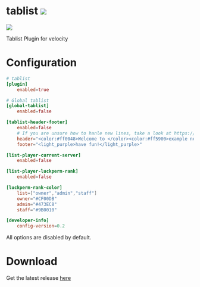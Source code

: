 # tablist <a href="https://discord.gg/KfmcRzv6Gh"><img src="https://img.shields.io/discord/840618521611337759?color=pink&label=Discord&logo=discord&logoColor=pink&style=for-the-badge"></a>

<a href="https://bstats.org/plugin/velocity/send/11443"><img src="https://img.shields.io/bstats/servers/11443?color=green&style=for-the-badge"></a>

Tablist Plugin for velocity
# Configuration
```toml
# tablist
[plugin]
    enabled=true

# Global tablist
[global-tablist]
    enabled=false

[tablist-header-footer]
    enabled=false
    # If you are unsure how to hanle new lines, take a look at https://toml.io/en/ or just use \n
    header="<color:#ff0048>Welcome to </color><color:#ff5900>example network!</color>"
    footer="<light_purple>have fun!</light_purple>"

[list-player-current-server]
    enabled=false

[list-player-luckperm-rank]
    enabled=false

[luckperm-rank-color]
    list=["owner","admin","staff"]
    owner="#CF00DB"
    admin="#473EC8"
    staff="#9B0010"

[developer-info]
    config-version=0.2
```
All options are disabled by default.

# Download
Get the latest release <a href="https://github.com/OskarsMC-Plugins/tablist/releases">here</a>